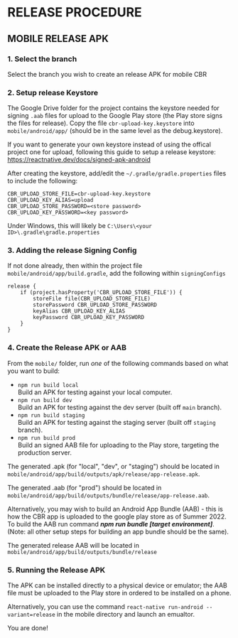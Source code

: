 # RELEASE PROCEDURE

## MOBILE RELEASE APK

### 1. Select the branch

Select the branch you wish to create an release APK for mobile CBR

### 2. Setup release Keystore

The Google Drive folder for the project contains the keystore needed for signing `.aab` files for upload to the Google Play store (the Play store signs the files for release). Copy the file `cbr-upload-key.keystore` into `mobile/android/app/` (should be in the same level as the debug.keystore).

If you want to generate your own keystore instead of using the offical project one for upload, following this guide to setup a release keystore: https://reactnative.dev/docs/signed-apk-android

After creating the keystore, add/edit the `~/.gradle/gradle.properties` files to include the following:

```
CBR_UPLOAD_STORE_FILE=cbr-upload-key.keystore
CBR_UPLOAD_KEY_ALIAS=upload
CBR_UPLOAD_STORE_PASSWORD=<store password>
CBR_UPLOAD_KEY_PASSWORD=<key password>
```

Under Windows, this will likely be `C:\Users\<your ID>\.gradle\gradle.properties`

### 3. Adding the release Signing Config

If not done already, then within the project file `mobile/android/app/build.gradle`, add the following within `signingConfigs`

```
release {
    if (project.hasProperty('CBR_UPLOAD_STORE_FILE')) {
        storeFile file(CBR_UPLOAD_STORE_FILE)
        storePassword CBR_UPLOAD_STORE_PASSWORD
        keyAlias CBR_UPLOAD_KEY_ALIAS
        keyPassword CBR_UPLOAD_KEY_PASSWORD
    }
}
```

### 4. Create the Release APK or AAB

From the `mobile/` folder, run _one_ of the following commands based on what you want to build:
- `npm run build local`  
  Build an APK for testing against your local computer.
- `npm run build dev`  
  Build an APK for testing against the dev server (built off `main` branch).
- `npm run build staging`  
  Build an APK for testing against the staging server (built off `staging` branch).
- `npm run build prod`  
  Build an signed AAB file for uploading to the Play store, targeting the production server.

The generated .apk (for "local", "dev", or "staging") should be located in `mobile/android/app/build/outputs/apk/release/app-release.apk`.

The generated .aab (for "prod") should be located in `mobile/android/app/build/outputs/bundle/release/app-release.aab`.

Alternatively, you may wish to build an Android App Bundle (AAB) - this is how the CBR app is uploaded to the google play store as of Summer 2022. To build the AAB run command **_npm run bundle [target environment]_**. (Note: all other setup steps for building an app bundle should be the same).

The generated release AAB will be located in `mobile/android/app/build/outputs/bundle/release`

### 5. Running the Release APK

The APK can be installed directly to a physical device or emulator; the AAB file must be uploaded to the Play store in ordered to be installed on a phone.

Alternatively, you can use the command `react-native run-android --variant=release` in the mobile directory and launch an emualtor.

You are done!
